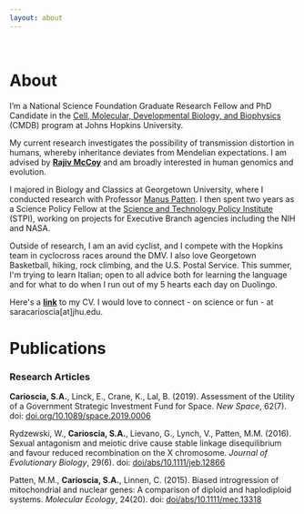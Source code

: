 ```yaml
---
layout: about
---
```


<br />


# About

I’m a National Science Foundation Graduate Research Fellow and PhD Candidate in the [Cell, Molecular, Developmental Biology, and Biophysics](https://cmdb.jhu.edu/) (CMDB) program at Johns Hopkins University. 

My current research investigates the possibility of transmission distortion in humans, whereby inheritance deviates from Mendelian expectations. I am advised by **[Rajiv McCoy](https://mccoy-lab.org/)** and am broadly interested in human genomics and evolution. 

I majored in Biology and Classics at Georgetown University, where I conducted research with Professor [Manus Patten](https://www.pattenlab.com/). I then spent two years as a Science Policy Fellow at the [Science and Technology Policy Institute](https://www.ida.org/en/ida-ffrdcs/science-and-technology-policy-institute) (STPI), working on projects for Executive Branch agencies including the NIH and NASA.

Outside of research, I am an avid cyclist, and I compete with the Hopkins team in cyclocross races around the DMV. I also love Georgetown Basketball, hiking, rock climbing, and the U.S. Postal Service. This summer, I'm trying to learn Italian; open to all advice both for learning the language and for what to do when I run out of my 5 hearts each day on Duolingo. 

Here's a **[link](https://github.com/scarioscia/scarioscia.github.io/blob/master/CV/Carioscia_CV_052120.pdf)** to my CV. I would love to connect - on science or fun - at saracarioscia[at]jhu.edu. 



# Publications

### Research Articles

**Carioscia, S.A.**, Linck, E., Crane, K., Lal, B. (2019). Assessment of the Utility of a Government Strategic Investment Fund for Space. *New Space*, 62(7). doi: [doi.org/10.1089/space.2019.0006](doi.org/10.1089/space.2019.0006)

Rydzewski, W., **Carioscia, S.A.**, Lievano, G., Lynch, V., Patten, M.M. (2016). Sexual antagonism and meiotic drive cause stable linkage disequilibrium and favour reduced recombination on the X chromosome. *Journal of Evolutionary Biology*, 29(6). doi: [doi/abs/10.1111/jeb.12866](doi/abs/10.1111/jeb.12866)

Patten, M.M., **Carioscia, S.A.**, Linnen, C. (2015). Biased introgression of mitochondrial and nuclear genes: A comparison of diploid and haplodiploid systems. *Molecular Ecology*, 24(20). doi: [doi/abs/10.1111/mec.13318](doi/abs/10.1111/mec.13318)


